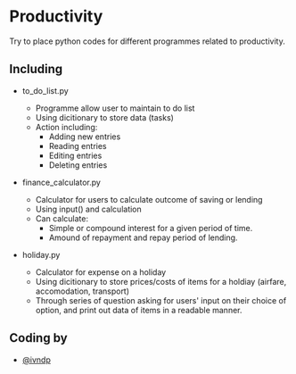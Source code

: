 
# Productivity

Try to place python codes for different programmes related to productivity.



## Including

- to_do_list.py
    - Programme allow user to maintain to do list
    - Using dicitionary to store data (tasks)
    - Action including:
        - Adding new entries
        - Reading entries
        - Editing entries
        - Deleting entries


- finance_calculator.py
    - Calculator for users to calculate outcome of saving or lending
    - Using input() and calculation
    - Can calculate:
        - Simple or compound interest for a given period of time.
        - Amound of repayment and repay period of lending.

- holiday.py
    - Calculator for expense on a holiday
    - Using dicitionary to store prices/costs of items for a holdiay (airfare, accomodation, transport)
    - Through series of question asking for users' input on their choice of option, and print out data of items in a readable manner.


## Coding by

- [@ivndp](https://www.github.com/ivndp)
